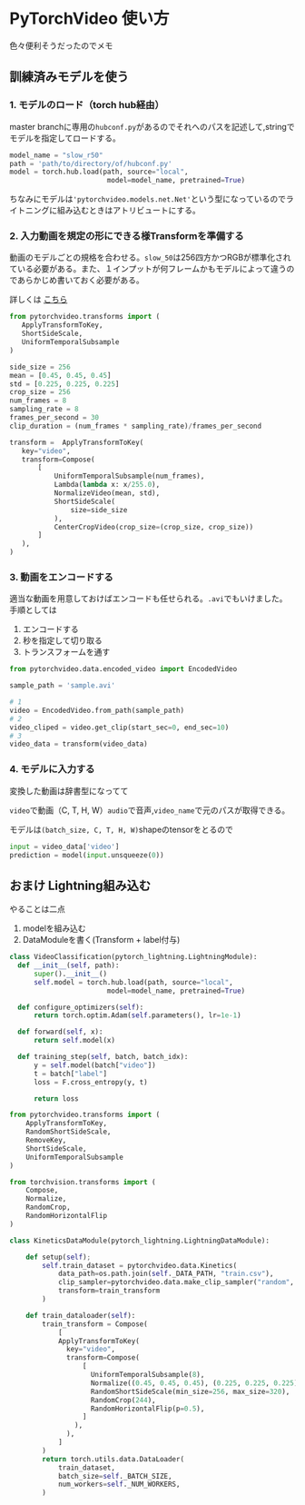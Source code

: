 # PyTorchVideo 使い方

色々便利そうだったのでメモ

## 訓練済みモデルを使う

### 1. モデルのロード（torch hub経由）

master branchに専用の`hubconf.py`があるのでそれへのパスを記述して,stringでモデルを指定してロードする。

```python
model_name = "slow_r50"
path = 'path/to/directory/of/hubconf.py'
model = torch.hub.load(path, source="local",
                        model=model_name, pretrained=True)
```
 ちなみにモデルは`'pytorchvideo.models.net.Net'`という型になっているのでライトニングに組み込むときはアトリビュートにする。

 ### 2. 入力動画を規定の形にできる様Transformを準備する

動画のモデルごとの規格を合わせる。`slow_50`は256四方かつRGBが標準化されている必要がある。また、１インプットが何フレームかもモデルによって違うのであらかじめ書いておく必要がある。

詳しくは [こちら](https://pytorchvideo.readthedocs.io/en/latest/model_zoo.html)

 ```python
 from pytorchvideo.transforms import (
    ApplyTransformToKey,
    ShortSideScale,
    UniformTemporalSubsample
)

side_size = 256
mean = [0.45, 0.45, 0.45]
std = [0.225, 0.225, 0.225]
crop_size = 256
num_frames = 8
sampling_rate = 8
frames_per_second = 30
clip_duration = (num_frames * sampling_rate)/frames_per_second

transform =  ApplyTransformToKey(
    key="video",
    transform=Compose(
        [
            UniformTemporalSubsample(num_frames),
            Lambda(lambda x: x/255.0),
            NormalizeVideo(mean, std),
            ShortSideScale(
                size=side_size
            ),
            CenterCropVideo(crop_size=(crop_size, crop_size))
        ]
    ),
)
 ```


### 3. 動画をエンコードする

適当な動画を用意しておけばエンコードも任せられる。`.avi`でもいけました。
手順としては
1. エンコードする
2. 秒を指定して切り取る
3. トランスフォームを通す

```python
from pytorchvideo.data.encoded_video import EncodedVideo

sample_path = 'sample.avi'

# 1
video = EncodedVideo.from_path(sample_path)
# 2
video_cliped = video.get_clip(start_sec=0, end_sec=10)
# 3
video_data = transform(video_data)
```

### 4. モデルに入力する

変換した動画は辞書型になってて

`video`で動画（C, T, H, W）`audio`で音声,`video_name`で元のパスが取得できる。

モデルは`(batch_size, C, T, H, W)`shapeのtensorをとるので

```python
input = video_data['video']
prediction = model(input.unsqueeze(0))
```

## おまけ Lightning組み込む

やることは二点

1. modelを組み込む
2. DataModuleを書く(Transform + label付与)

```python
class VideoClassification(pytorch_lightning.LightningModule):
  def __init__(self, path):
      super().__init__()
      self.model = torch.hub.load(path, source="local",
                        model=model_name, pretrained=True)

  def configure_optimizers(self):
      return torch.optim.Adam(self.parameters(), lr=1e-1)

  def forward(self, x):
      return self.model(x)

  def training_step(self, batch, batch_idx):
      y = self.model(batch["video"])
      t = batch["label"]
      loss = F.cross_entropy(y, t)

      return loss
```

```python
from pytorchvideo.transforms import (
    ApplyTransformToKey,
    RandomShortSideScale,
    RemoveKey,
    ShortSideScale,
    UniformTemporalSubsample
)

from torchvision.transforms import (
    Compose,
    Normalize,
    RandomCrop,
    RandomHorizontalFlip
)

class KineticsDataModule(pytorch_lightning.LightningDataModule):

    def setup(self);
        self.train_dataset = pytorchvideo.data.Kinetics(
            data_path=os.path.join(self._DATA_PATH, "train.csv"),
            clip_sampler=pytorchvideo.data.make_clip_sampler("random", self._CLIP_DURATION),
            transform=train_transform
        )

    def train_dataloader(self):
        train_transform = Compose(
            [
            ApplyTransformToKey(
              key="video",
              transform=Compose(
                  [
                    UniformTemporalSubsample(8),
                    Normalize((0.45, 0.45, 0.45), (0.225, 0.225, 0.225)),
                    RandomShortSideScale(min_size=256, max_size=320),
                    RandomCrop(244),
                    RandomHorizontalFlip(p=0.5),
                  ]
                ),
              ),
            ]
        )
        return torch.utils.data.DataLoader(
            train_dataset,
            batch_size=self._BATCH_SIZE,
            num_workers=self._NUM_WORKERS,
        )
```
